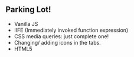 ## Parking Lot!

- Vanilla JS
- IIFE (Immediately invoked function expression)
- CSS media queries: just complete one!
- Changing/ adding icons in the tabs.
- HTML5
